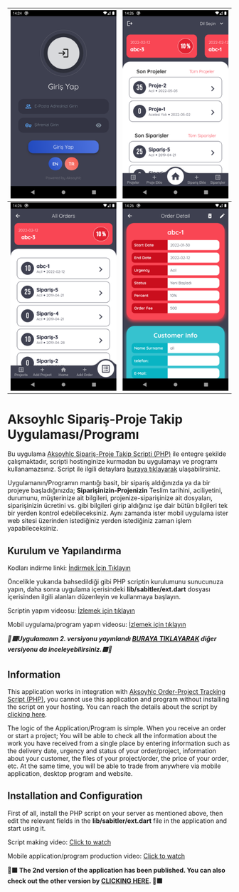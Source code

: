 

| ![Aksoyhlc order/project tracking application](https://raw.githubusercontent.com/Aksoyhlc/Aksoyhlc-Order-Project-Tracking-Application-Flutter-PHP/master/screenshot/Screenshot_1648898670.png) | ![Aksoyhlc order/project tracking application](https://raw.githubusercontent.com/Aksoyhlc/Aksoyhlc-Order-Project-Tracking-Application-Flutter-PHP/master/screenshot/Screenshot_1648898781.png) |
|--|--|
| ![Aksoyhlc flutter order/project tracking application](https://raw.githubusercontent.com/Aksoyhlc/Aksoyhlc-Order-Project-Tracking-Application-Flutter-PHP/master/screenshot/Screenshot_1648898788.png) | ![enter image description here](https://raw.githubusercontent.com/Aksoyhlc/Aksoyhlc-Order-Project-Tracking-Application-Flutter-PHP/master/screenshot/Screenshot_1648898793.png) |


# Aksoyhlc Sipariş-Proje Takip Uygulaması/Programı

Bu uygulama [Aksoyhlc Sipariş-Proje Takip Scripti (PHP)](https://github.com/Aksoyhlc/Aksoyhlc-Proje-Takip) ile entegre şekilde çalışmaktadır, scripti hostinginize kurmadan bu uygulamayı ve programı kullanamazsınız. Script ile ilgili detaylara [buraya tıklayarak](https://github.com/Aksoyhlc/Aksoyhlc-Proje-Takip) ulaşabilirsiniz.

Uygulamanın/Programın mantığı basit, bir sipariş aldığınızda ya da bir projeye başladığınızda; **Siparişinizin-Projenizin**  Teslim tarihini, aciliyetini, durumunu, müşterinize ait bilgileri, projenize-siparişinize ait dosyaları, siparişinizin ücretini vs.  gibi bilgileri girip aldığınız işe dair bütün bilgileri tek bir yerden kontrol edebileceksiniz. Aynı zamanda ister mobil uygulama ister web sitesi üzerinden istediğiniz yerden istediğiniz zaman işlem yapabileceksiniz.




## Kurulum ve Yapılandırma
Kodları indirme linki: [İndirmek İçin Tıklayın](https://github.com/Aksoyhlc/Aksoyhlc-Order-Project-Tracking-Application-Flutter-PHP/archive/refs/heads/master.zip)

Öncelikle yukarıda bahsedildiği gibi PHP scriptin kurulumunu sunucunuza yapın, daha sonra uygulama içerisindeki **lib/sabitler/ext.dart** dosyası içerisinden ilgili alanları düzenleyin ve kullanmaya başlayın.

Scriptin yapım videosu: [İzlemek için tıklayın](https://www.youtube.com/watch?v=Bq8sgcTbiCs&list=PLu1C97uudGy7wlNyPVvmHIAzNMZmeb8Rg)

Mobil uygulama/program yapım videosu: [İzlemek için tıklayın](https://www.youtube.com/playlist?list=PLu1C97uudGy7acbVXzPejBVJVn7J7M9JR)

***🎉🟩Uygulamanın 2. versiyonu yayınlandı **[BURAYA TIKLAYARAK](https://github.com/Aksoyhlc/Order-Project-Tracking)** diğer versiyonu da inceleyebilirsiniz.🟩🎉***

## Information

This application works in integration with [Aksoyhlc Order-Project Tracking Script (PHP)](https://github.com/Aksoyhlc/Aksoyhlc-Proje-Takip), you cannot use this application and program without installing the script on your hosting. You can reach the details about the script by [clicking here](https://github.com/Aksoyhlc/Aksoyhlc-Proje-Takip).


The logic of the Application/Program is simple. When you receive an order or start a project; You will be able to check all the information about the work you have received from a single place by entering information such as the delivery date, urgency and status of your order/project, information about your customer, the files of your project/order, the price of your order, etc. At the same time, you will be able to trade from anywhere via mobile application, desktop program and website.



## Installation and Configuration
First of all, install the PHP script on your server as mentioned above, then edit the relevant fields in the **lib/sabitler/ext.dart** file in the application and start using it.

Script making video: [Click to watch](https://www.youtube.com/watch?v=Bq8sgcTbiCs&list=PLu1C97uudGy7wlNyPVvmHIAzNMZmeb8Rg)

Mobile application/program production video: [Click to watch](https://www.youtube.com/playlist?list=PLu1C97uudGy7acbVXzPejBVJVn7J7M9JR)

**🎉🟩 The 2nd version of the application has been published. You can also check out the other version by [CLICKING HERE](https://github.com/Aksoyhlc/Order-Project-Tracking). 🎉🟩**
